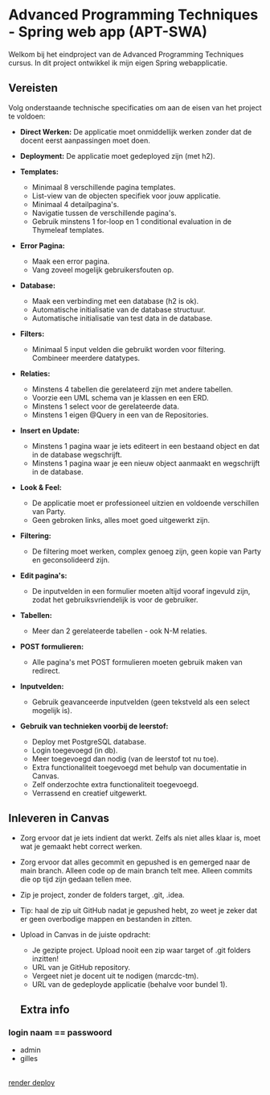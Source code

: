 # Advanced Programming Techniques - Spring web app (APT-SWA)

Welkom bij het eindproject van de Advanced Programming Techniques cursus. In dit project ontwikkel ik mijn eigen Spring webapplicatie. 

## Vereisten

Volg onderstaande technische specificaties om aan de eisen van het project te voldoen:

- **Direct Werken:** De applicatie moet onmiddellijk werken zonder dat de docent eerst aanpassingen moet doen.
- **Deployment:** De applicatie moet gedeployed zijn (met h2).
- **Templates:** 
  - Minimaal 8 verschillende pagina templates.
  - List-view van de objecten specifiek voor jouw applicatie.
  - Minimaal 4 detailpagina's.
  - Navigatie tussen de verschillende pagina's.
  - Gebruik minstens 1 for-loop en 1 conditional evaluation in de Thymeleaf templates.
- **Error Pagina:** 
  - Maak een error pagina.
  - Vang zoveel mogelijk gebruikersfouten op.
- **Database:** 
  - Maak een verbinding met een database (h2 is ok).
  - Automatische initialisatie van de database structuur.
  - Automatische initialisatie van test data in de database.
- **Filters:** 
  - Minimaal 5 input velden die gebruikt worden voor filtering. Combineer meerdere datatypes.
- **Relaties:** 
  - Minstens 4 tabellen die gerelateerd zijn met andere tabellen.
  - Voorzie een UML schema van je klassen en een ERD.
  - Minstens 1 select voor de gerelateerde data.
  - Minstens 1 eigen @Query in een van de Repositories.
- **Insert en Update:** 
  - Minstens 1 pagina waar je iets editeert in een bestaand object en dat in de database wegschrijft.
  - Minstens 1 pagina waar je een nieuw object aanmaakt en wegschrijft in de database.

- **Look & Feel:**
  - De applicatie moet er professioneel uitzien en voldoende verschillen van Party.
  - Geen gebroken links, alles moet goed uitgewerkt zijn.
- **Filtering:**
  - De filtering moet werken, complex genoeg zijn, geen kopie van Party en geconsolideerd zijn.
- **Edit pagina's:**
  - De inputvelden in een formulier moeten altijd vooraf ingevuld zijn, zodat het gebruiksvriendelijk is voor de gebruiker.
- **Tabellen:** 
  - Meer dan 2 gerelateerde tabellen - ook N-M relaties.
- **POST formulieren:**
  - Alle pagina's met POST formulieren moeten gebruik maken van redirect.
- **Inputvelden:**
  - Gebruik geavanceerde inputvelden (geen tekstveld als een select mogelijk is).
- **Gebruik van technieken voorbij de leerstof:**
  - Deploy met PostgreSQL database.
  - Login toegevoegd (in db).
  - Meer toegevoegd dan nodig (van de leerstof tot nu toe).
  - Extra functionaliteit toegevoegd met behulp van documentatie in Canvas.
  - Zelf onderzochte extra functionaliteit toegevoegd.
  - Verrassend en creatief uitgewerkt.

## Inleveren in Canvas

- Zorg ervoor dat je iets indient dat werkt. Zelfs als niet alles klaar is, moet wat je gemaakt hebt correct werken.
- Zorg ervoor dat alles gecommit en gepushed is en gemerged naar de main branch. Alleen code op de main branch telt mee. Alleen commits die op tijd zijn gedaan tellen mee.
- Zip je project, zonder de folders target, .git, .idea.
- Tip: haal de zip uit GitHub nadat je gepushed hebt, zo weet je zeker dat er geen overbodige mappen en bestanden in zitten.
- Upload in Canvas in de juiste opdracht:
  - Je gezipte project. Upload nooit een zip waar target of .git folders inzitten!
  - URL van je GitHub repository.
  - Vergeet niet je docent uit te nodigen (marcdc-tm).
  - URL van de gedeployde applicatie (behalve voor bundel 1).
 
  ## Extra info

###  login naam == passwoord
- admin
- gilles

<br>
  <a href="https://aptswa.onrender.com">render deploy</a>


